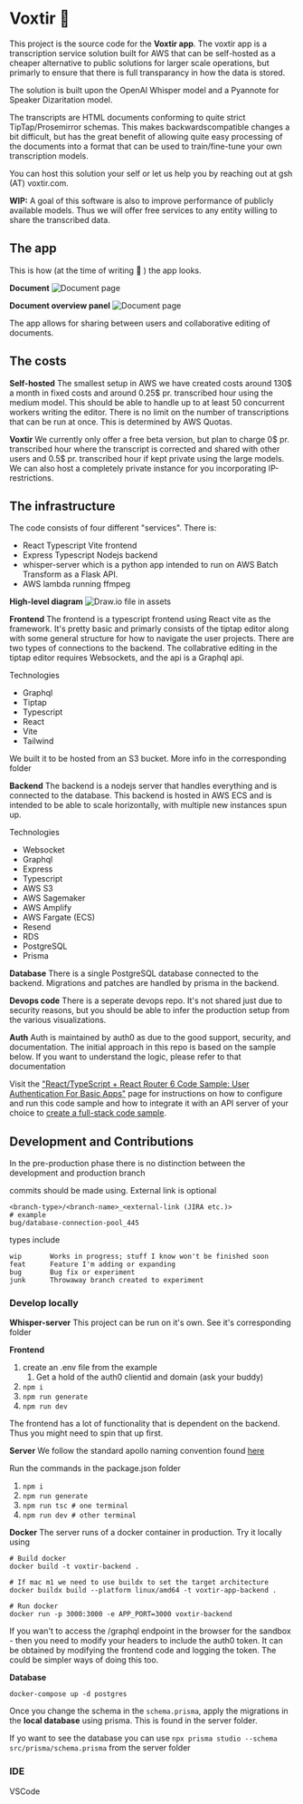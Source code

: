 # Voxtir 🎤

This project is the source code for the **Voxtir app**. The voxtir app is a transcription service solution built for AWS that can be self-hosted as a cheaper alternative to public solutions for larger scale operations, but primarly  to ensure
that there is full transparancy in how the data is stored.

The solution is built upon the OpenAI Whisper model and a Pyannote for Speaker Dizaritation model.

The transcripts are HTML documents conforming to quite strict TipTap/Prosemirror schemas. This makes backwardscompatible changes
a bit difficult, but has the great benefit of allowing quite easy processing of the documents into a format that can
be used to train/fine-tune your own transcription models.

You can host this solution your self or let us help you by reaching out at gsh (AT) voxtir.com.

**WIP:** A goal of this software is also to improve performance of publicly available models. Thus we will offer free services to any entity willing to share the transcribed data.

## The app
This is how (at the time of writing 🙏 ) the app looks.

**Document**
![Document page](./assets/Document.png)

**Document overview panel**
![Document page](./assets/DocumentOverview.png)

The app allows for sharing between users and collaborative editing of documents.
## The costs

**Self-hosted**
The smallest setup in AWS we have created costs around 130\$ a month in fixed costs and around 0.25\$ pr. transcribed hour using the medium model. This should
be able to handle up to at least 50 concurrent workers writing the editor. There is no limit on the number of transcriptions that can be run at once. This is determined by AWS Quotas.

**Voxtir**
We currently only offer a free beta version, but plan to charge 0\$ pr. transcribed hour where the transcript is corrected and shared with other users and 0.5\$ pr. transcribed hour if kept private using the large models. We can also host a completely private instance for you incorporating IP-restrictions.

## The infrastructure
The code consists of four different "services". There is:
* React Typescript Vite frontend
* Express Typescript Nodejs backend
* whisper-server which is a python app intended to run on AWS Batch Transform as a Flask API.
* AWS lambda running ffmpeg

**High-level diagram**
![Draw.io file in assets](./assets/VoxtirHighlevel.svg)

**Frontend**
The frontend is a typescript frontend using React vite as the framework. It's pretty basic and primarly consists of the
tiptap editor along with some general structure for how to navigate the user projects. There are two types of connections
to the backend. The collabrative editing in the tiptap editor requires Websockets, and the api is a Graphql api.

Technologies
* Graphql
* Tiptap
* Typescript
* React
* Vite
* Tailwind

We built it to be hosted from an S3 bucket. More info in the corresponding folder

**Backend**
The backend is a nodejs server that handles everything and is connected
to the database. This backend is hosted in AWS ECS and is intended to be able to scale horizontally, with multiple
new instances spun up.

Technologies
* Websocket
* Graphql
* Express
* Typescript
* AWS S3
* AWS Sagemaker
* AWS Amplify
* AWS Fargate (ECS)
* Resend
* RDS
* PostgreSQL
* Prisma

**Database**
There is a single PostgreSQL database connected to the backend. Migrations and patches are handled by prisma in the backend.

**Devops code**
There is a seperate devops repo. It's not shared just due to security reasons, but you should be able to infer the production
setup from the various visualizations. 

**Auth**
Auth is maintained by auth0 as due to the good support, security, and documentation. The initial approach in this repo is based on the sample below. If you want to understand the logic, please refer to that documentation

Visit the ["React/TypeScript + React Router 6 Code Sample: User Authentication For Basic Apps"](https://developer.auth0.com/resources/code-samples/spa/react/basic-authentication/typescript-react-router-6) page for instructions on how to configure and run this code sample and how to integrate it with an API server of your choice to [create a full-stack code sample](https://developer.auth0.com/resources/code-samples/full-stack/hello-world/basic-access-control/spa).


## Development and Contributions

In the pre-production phase there is no distinction between the development and production branch

commits should be made using. External link is optional

```
<branch-type>/<branch-name>_<external-link (JIRA etc.)>
# example
bug/database-connection-pool_445
```

types include

```
wip       Works in progress; stuff I know won't be finished soon
feat      Feature I'm adding or expanding
bug       Bug fix or experiment
junk      Throwaway branch created to experiment
```

### Develop locally

**Whisper-server**
This project can be run on it's own. See it's corresponding folder

**Frontend**
1. create an .env file from the example
   1. Get a hold of the auth0 clientid and domain (ask your buddy)
2. `npm i`
3. `npm run generate`
4. `npm run dev`

The frontend has a lot of functionality that is dependent on the backend. Thus you might need to spin that up first.

**Server**
We follow the standard apollo naming convention found [here](https://www.apollographql.com/docs/technotes/TN0002-schema-naming-conventions)

Run the commands in the package.json folder
1. `npm i`
2. `npm run generate`
3. `npm run tsc # one terminal`
4. `npm run dev # other terminal`


**Docker**
The server runs of a docker container in production. Try it locally using

```
# Build docker
docker build -t voxtir-backend . 

# If mac m1 we need to use buildx to set the target architecture
docker buildx build --platform linux/amd64 -t voxtir-app-backend .

# Run docker
docker run -p 3000:3000 -e APP_PORT=3000 voxtir-backend
```

If you wan't to access the /graphql endpoint in the browser for the sandbox - then you need to modify your headers to include the auth0 token. It can be obtained by modifying the frontend code and logging the token. The could be simpler ways of doing this too.

**Database**

```
docker-compose up -d postgres
```

Once you change the schema in the `schema.prisma`, apply the migrations in the **local database** using prisma. This is found in the server folder.

If yo want to see the database you can use 
`npx prisma studio --schema src/prisma/schema.prisma`
from the server folder

### IDE
VSCode